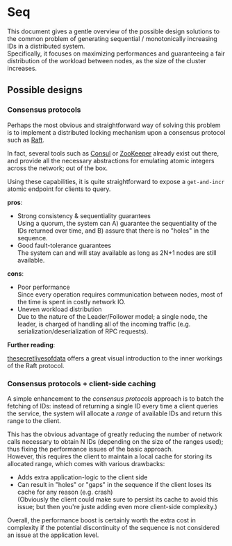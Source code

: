 # Seq

This document gives a gentle overview of the possible design solutions to the common problem of generating sequential / monotonically increasing IDs in a distributed system.  
Specifically, it focuses on maximizing performances and guaranteeing a fair distribution of the workload between nodes, as the size of the cluster increases.

## Possible designs

### Consensus protocols

Perhaps the most obvious and straightforward way of solving this problem is to implement a distributed locking mechanism upon a consensus protocol such as [Raft](https://raft.github.io/).

In fact, several tools such as [Consul](https://www.consul.io/) or [ZooKeeper](https://zookeeper.apache.org/) already exist out there, and provide all the necessary abstractions for emulating atomic integers across the network; out of the box.

Using these capabilities, it is quite straightforward to expose a `get-and-incr` atomic endpoint for clients to query.

**pros**:

- Strong consistency & sequentiality guarantees  
  Using a quorum, the system can A) guarantee the sequentiality of the IDs returned over time, and B) assure that there is no "holes" in the sequence.
- Good fault-tolerance guarantees  
  The system can and will stay available as long as 2N+1 nodes are still available.

**cons**:

- Poor performance  
  Since every operation requires communication between nodes, most of the time is spent in costly network IO.
- Uneven workload distribution  
  Due to the nature of the Leader/Follower model; a single node, the leader, is charged of handling all of the incoming traffic (e.g. serialization/deserialization of RPC requests).

**Further reading**:

[thesecretlivesofdata](http://thesecretlivesofdata.com/raft/) offers a great visual introduction to the inner workings of the Raft protocol.

### Consensus protocols + client-side caching

A simple enhancement to the *consensus protocols* approach is to batch the fetching of IDs: instead of returning a single ID every time a client queries the service, the system will allocate a *range* of available IDs and return this range to the client.

This has the obvious advantage of greatly reducing the number of network calls necessary to obtain N IDs (depending on the size of the ranges used); thus fixing the performance issues of the basic approach.  
However, this requires the client to maintain a local cache for storing its allocated range, which comes with various drawbacks:  
- Adds extra application-logic to the client side
- Can result in "holes" or "gaps" in the sequence if the client loses its cache for any reason (e.g. crash)  
  (Obviously the client could make sure to persist its cache to avoid this issue; but then you're juste adding even more client-side complexity.)

Overall, the performance boost is certainly worth the extra cost in complexity if the potential discontinuity of the sequence is not considered an issue at the application level.
